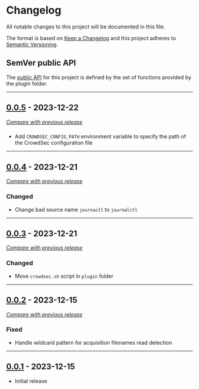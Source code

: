 # Changelog
All notable changes to this project will be documented in this file.

The format is based on [Keep a Changelog](https://keepachangelog.com/en/) and this project adheres to [Semantic Versioning](https://semver.org/spec/v2.0.0.html).

## SemVer public API

The [public API](https://semver.org/spec/v2.0.0.html#spec-item-1)  for this project is defined by the set of 
functions provided by the plugin folder.

---


## [0.0.5](https://github.com/crowdsecurity/cs-whm-plugin/releases/tag/v0.0.5) - 2023-12-22
[_Compare with previous release_](https://github.com/crowdsecurity/cs-whm-plugin/compare/v0.0.4...v0.0.5)
### 
- Add `CROWDSEC_CONFIG_PATH` environment variable to specify the path of the CrowdSec configuration file

--- 


## [0.0.4](https://github.com/crowdsecurity/cs-whm-plugin/releases/tag/v0.0.4) - 2023-12-21
[_Compare with previous release_](https://github.com/crowdsecurity/cs-whm-plugin/compare/v0.0.3...v0.0.4)
### Changed
- Change bad source name `journactl` to `journalctl`

--- 


## [0.0.3](https://github.com/crowdsecurity/cs-whm-plugin/releases/tag/v0.0.3) - 2023-12-21
[_Compare with previous release_](https://github.com/crowdsecurity/cs-whm-plugin/compare/v0.0.2...v0.0.3)
### Changed
- Move `crowdsec.sh` script in `plugin` folder

--- 

## [0.0.2](https://github.com/crowdsecurity/cs-whm-plugin/releases/tag/v0.0.2) - 2023-12-15
[_Compare with previous release_](https://github.com/crowdsecurity/cs-whm-plugin/compare/v0.0.1...v0.0.2)
### Fixed
- Handle wildcard pattern for acquisition filenames read detection

--- 

## [0.0.1](https://github.com/crowdsecurity/cs-whm-plugin/releases/tag/v0.0.1) - 2023-12-15

- Initial release
